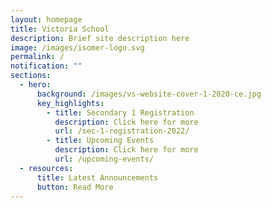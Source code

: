 ```yaml
---
layout: homepage
title: Victoria School
description: Brief site description here
image: /images/isomer-logo.svg
permalink: /
notification: ""
sections:
  - hero:
      background: /images/vs-website-cover-1-2020-ce.jpg
      key_highlights:
        - title: Secondary 1 Registration
          description: Click here for more
          url: /sec-1-registration-2022/
        - title: Upcoming Events
          description: Click here for more
          url: /upcoming-events/
  - resources:
      title: Latest Announcements
      button: Read More
---
```

